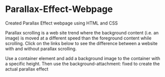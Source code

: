 # Parallax-Effect-Webpage
Created Parallax Effect  webpage using HTML and CSS

Parallax scrolling is a web site trend where the background content (i.e. an image) is moved at a different speed than the foreground content while scrolling. Click on the links below to see the difference between a website with and without parallax scrolling.

Use a container element and add a background image to the container with a specific height. Then use the background-attachment: fixed to create the actual parallax effect
